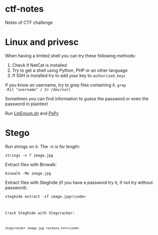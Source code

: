 # ctf-notes
Notes of CTF challenge

<h1>Linux and privesc</h1>

When having a limited shell you can try these following methods:
1) Check if NetCat is installed
2) Try to get a shell using Python, PHP or an other language
3) If SSH is installed try to add your key to <code>authorized_keys</code>

If you know an username, try to grep files containing it.
<code>grep -Ril "username" / 2> /dev/null</code>

Sometimes you can find information to guess the password or even the password in plaintext

Run [LinEmum.sh](https://github.com/rebootuser/LinEnum) and [PsPy](https://github.com/DominicBreuker/pspy)

<h1> Stego </h1>
Run strings on it. The -n is for length:

<code>strings -n 7 image.jpg</code>

Extract files with Binwalk:

<code>binwalk -Me image.jpg</code>

Extract files with Steghide (if you have a password try it, if not try without password):

<code>steghide extract -sf image.jpg<\code>

Crack Steghide with Stegcracker:

<code>stegcracker image.jpg rockyou.txt<\code>
